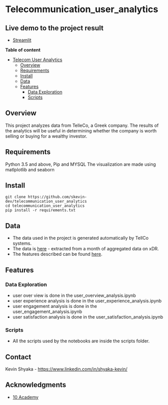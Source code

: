 # Telecommunication_user_analytics

## Live demo to the project result

- [Streamlit](https://skevin-dev-telecommunication-user-analytics-app-1khjxk.streamlitapp.com/)

**Table of content**

- [Telecom User Analytics](#Telecom_user_analytics)
  - [Overview](#overview)
  - [Requirements](#requirements)
  - [Install](#install)
  - [Data](#data)
  - [Features](#features)
    - [Data Exploration](#data-exploration)
    - [Scripts](#scripts)

## Overview

This project analyzes data from TelleCo, a Greek company. The results of the analytics will be useful in determining whether the company is worth selling or buying for a wealthy investor.

## Requirements
  Python 3.5 and above, Pip and MYSQL
  The visualization are made using matlplotlib and seaborn 

## Install
```
git clone https://github.com/skevin-dev/telecommunication_user_analytics
cd telecommunication_user_analytics
pip install -r requirements.txt
```

## Data
  - The data used in the project is generated automatically by TellCo systems.
  - The data is [here](https://docs.google.com/spreadsheets/d/1UXgtCVtB75-tkEfwGEV4pEw_uBcvXX3J/edit?usp=sharing&ouid=105193269694034938380&rtpof=true&sd=true) - extracted from a month of aggregated data on xDR. 
  - The features described can be found [here](https://docs.google.com/spreadsheets/d/1EDo8PyBRGMu5n3DoP5NfhxxSq_9yA5ro/edit?usp=sharing&ouid=105193269694034938380&rtpof=true&sd=true).

## Features

### Data Exploration
  - user over view is done in the user_overview_analysis.ipynb
  - user experience analysis is done in the user_experience_analysis.ipynb
  - user engagement analysis is done in the user_engagement_analysis.ipynb
  - user satisfaction analysis is done in the user_satisfaction_analysis.ipynb
### Scripts
 - All the scripts used by the notebooks are inside the scripts folder.

## Contact
Kevin Shyaka - https://www.linkedin.com/in/shyaka-kevin/

## Acknowledgments
-   [10 Academy](https://www.10academy.org/)